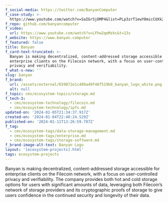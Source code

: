 ```yaml
---
f_social-media: https://twitter.com/BanyanComputer
f_case-study: >-
  https://www.youtube.com/watch?v=SaIGrSjOMP4&list=PLp3zrT1ewY0micCUXk2G1B1-ukbpuclJy&index=11
f_repo: github.com/banyancomputer
f_video:
  url: https://www.youtube.com/watch?v=LFhw2qeMzkc&t=13s
f_website: https://www.banyan.computer
f_featured: false
title: Banyan
f_card-text-truncated: >-
  Banyan is making decentralized, content-addressed storage accessible for
  enterprise clients on the Filecoin network, with a focus on user-controlled
  privacy and verifiability.
f_what-s-new: ''
slug: banyan
f_brand:
  url: /assets/external/659872e1c489a49f48f519b0_banyan_logo_white.png
  alt: null
f_topic: cms/ecosystem-topics/storage.md
f_tech-3:
  - cms/ecosystem-technology/filecoin.md
  - cms/ecosystem-technology/ipfs.md
updated-on: '2024-01-05T21:34:37.917Z'
created-on: '2024-01-04T22:40:24.529Z'
published-on: '2024-01-11T13:26:59.787Z'
f_tag:
  - cms/ecosystem-tags/data-storage-management.md
  - cms/ecosystem-tags/enterprise.md
  - cms/ecosystem-tags/storage-software.md
f_brand-image-alt-text: Banyan Logo
layout: '[ecosystem-projects].html'
tags: ecosystem-projects
---
```


Banyan is making decentralized, content-addressed storage accessible for enterprise clients on the Filecoin network, with a focus on user-controlled privacy and verifiability. The company provides both hot and cold storage options for users with significant amounts of data, leveraging both Filecoin’s network of storage providers and its cryptographic proofs of storage to give users confidence in the continued security and longevity of their data.
